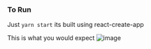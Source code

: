 ### To Run
Just `yarn start` its built using react-create-app

This is what you would expect
![image](demo_fetcher.gif)
